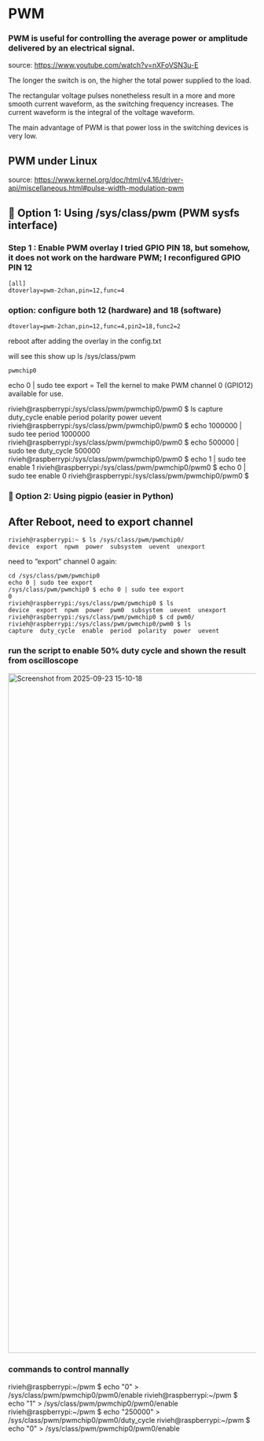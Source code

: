 # PWM

### PWM is useful for controlling the average power or amplitude delivered by an electrical signal. 

source:
https://www.youtube.com/watch?v=nXFoVSN3u-E

 The longer the switch is on, the higher the total power supplied to the load.


 The rectangular voltage pulses nonetheless result in a more and more smooth current waveform, as the switching frequency increases. The current waveform is the integral of the voltage waveform.

The main advantage of PWM is that power loss in the switching devices is very low. 

## PWM under Linux 

source: https://www.kernel.org/doc/html/v4.16/driver-api/miscellaneous.html#pulse-width-modulation-pwm


## 🔹 Option 1: Using /sys/class/pwm (PWM sysfs interface)

### Step 1 : Enable PWM overlay I tried GPIO PIN 18, but somehow, it does not work on the hardware PWM; I reconfigured GPIO PIN 12

```
[all]
dtoverlay=pwm-2chan,pin=12,func=4
```

### option: configure both 12 (hardware) and 18 (software)
```
dtoverlay=pwm-2chan,pin=12,func=4,pin2=18,func2=2
```


reboot after adding the overlay in the config.txt

will see this show up ls /sys/class/pwm

```
pwmchip0
```

echo 0 | sudo tee export = Tell the kernel to make PWM channel 0 (GPIO12) available for use.

rivieh@raspberrypi:/sys/class/pwm/pwmchip0/pwm0 $ ls capture duty_cycle enable period polarity power uevent rivieh@raspberrypi:/sys/class/pwm/pwmchip0/pwm0 $ echo 1000000 | sudo tee period 1000000 
rivieh@raspberrypi:/sys/class/pwm/pwmchip0/pwm0 $ echo 500000 | sudo tee duty_cycle 500000 
rivieh@raspberrypi:/sys/class/pwm/pwmchip0/pwm0 $ echo 1 | sudo tee enable 1 
rivieh@raspberrypi:/sys/class/pwm/pwmchip0/pwm0 $ echo 0 | sudo tee enable 0 
rivieh@raspberrypi:/sys/class/pwm/pwmchip0/pwm0 $


### 🔹 Option 2: Using pigpio (easier in Python)


## After Reboot, need to export channel

```
rivieh@raspberrypi:~ $ ls /sys/class/pwm/pwmchip0/
device  export  npwm  power  subsystem  uevent  unexport
```

need to “export” channel 0 again:
```
cd /sys/class/pwm/pwmchip0
echo 0 | sudo tee export
/sys/class/pwm/pwmchip0 $ echo 0 | sudo tee export
0
rivieh@raspberrypi:/sys/class/pwm/pwmchip0 $ ls
device  export  npwm  power  pwm0  subsystem  uevent  unexport
rivieh@raspberrypi:/sys/class/pwm/pwmchip0 $ cd pwm0/
rivieh@raspberrypi:/sys/class/pwm/pwmchip0/pwm0 $ ls
capture  duty_cycle  enable  period  polarity  power  uevent

```

### run the script to enable 50% duty cycle and shown the result from oscilloscope

<img width="2380" height="1382" alt="Screenshot from 2025-09-23 15-10-18" src="https://github.com/user-attachments/assets/2670807a-197e-42e3-b358-9c16feeae67d" />


### commands to control mannally
rivieh@raspberrypi:~/pwm $ echo "0" > /sys/class/pwm/pwmchip0/pwm0/enable 
rivieh@raspberrypi:~/pwm $ echo "1" > /sys/class/pwm/pwmchip0/pwm0/enable 
rivieh@raspberrypi:~/pwm $ echo "250000" > /sys/class/pwm/pwmchip0/pwm0/duty_cycle 
rivieh@raspberrypi:~/pwm $ echo "0" > /sys/class/pwm/pwmchip0/pwm0/enable 





